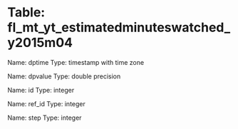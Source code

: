Table: fl_mt_yt_estimatedminuteswatched_y2015m04
================================================

Name: dptime
Type: timestamp with time zone

Name: dpvalue
Type: double precision

Name: id
Type: integer

Name: ref_id
Type: integer

Name: step
Type: integer

